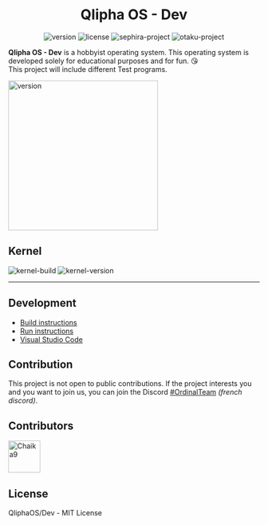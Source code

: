 <div align="center">
	<h1>Qlipha OS - Dev</h1>
	<img alt="version" src="https://img.shields.io/badge/version-v0.0.01--d01--dev-blue.svg">
	<img alt="license" src="https://img.shields.io/badge/license-MIT-brightgreen.svg">
	<img alt="sephira-project" src="https://img.shields.io/badge/Sephira%20Project%20%F0%9F%92%9C-blueviolet.svg">
    <img alt="otaku-project" src="https://img.shields.io/badge/Otaku%20Project%20🤍-violet.svg">
</div>

**Qlipha OS - Dev** is a hobbyist operating system.
This operating system is developed solely for educational purposes and for fun. 😘
<br>This project will include different Test programs.

<img alt="version" width="300" src="https://cdn.discordapp.com/attachments/540591331001761813/718476219670200480/dal1.png">

## Kernel

<div>
    <img alt="kernel-build" src="https://img.shields.io/badge/build-passing-brightgreen.svg">
	<img alt="kernel-version" src="https://img.shields.io/badge/version-v0.0.01--d01--dev-blue.svg">
</div>

---

## Development

* [Build instructions]()
* [Run instructions]()
* [Visual Studio Code]()

## Contribution

This project is not open to public contributions. If the project interests you and you want to join us, you can join the Discord [#OrdinalTeam](https://discord.gg/hVKBpkQ) *(french discord)*.

## Contributors

<div>
	<a href="https://github.com/Chaika9"><img width="64" src="https://avatars3.githubusercontent.com/u/30606616?s=460&u=6c11296d573907ff582d201b1276f2fa3a0b0367&v=4" alt="Chaika9"></a>
</div>

## License

QliphaOS/Dev - MIT License